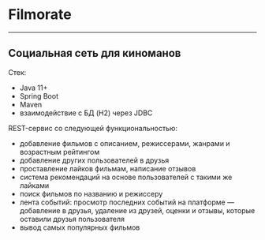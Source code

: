 # Filmorate
***
## Социальная сеть для киноманов

Стек:
- Java 11+
- Spring Boot
- Maven
- взаимодействие с БД (H2) через JDBC

REST-сервис со следующей функциональностью:
- добавление фильмов с описанием, режиссерами, жанрами и возрастным рейтингом
- добавление других пользователей в друзья
- проставление лайков фильмам, написание отзывов
- система рекомендаций на основе пользователей с такими же лайками
- поиск фильмов по названию и режиссеру 
- лента событий: просмотр последних событий на платформе — добавление в друзья, удаление из друзей, оценки и отзывы, которые оставили друзья пользователя
- вывод самых популярных фильмов